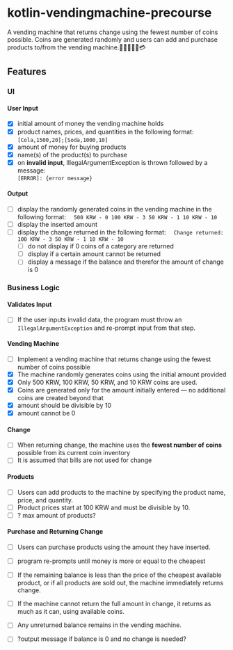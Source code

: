 # kotlin-vendingmachine-precourse

A vending machine that returns change using the fewest number of coins possible. 
Coins are generated randomly and users can add and purchase products to/from the vending machine.🍬🍫🏧🧃🍭💳

## Features

### UI
#### User Input
- [x] initial amount of money the vending machine holds
- [x] product names, prices, and quantities in the following format: <br/>
`[Cola,1500,20];[Soda,1000,10]`
- [x] amount of money for buying products
- [x] name(s) of the product(s) to purchase
- [x] on **invalid input**, IllegalArgumentException is thrown followed by a message: <br/>
`[ERROR]: {error message}`

#### Output
- [ ] display the randomly generated coins in the vending machine in the following format:
`  500 KRW - 0
  100 KRW - 3
  50 KRW - 1
  10 KRW - 10`
- [ ] display the inserted amount
- [ ] display the change returned in the following format:
`  Change returned:
  100 KRW - 3
  50 KRW - 1
  10 KRW - 10`
  - [ ] do not display if 0 coins of a category are returned
  - [ ] display if a certain amount cannot be returned
  - [ ] display a message if the balance and therefor the amount of change is 0

### Business Logic
#### Validates Input
- [ ] If the user inputs invalid data, the program must throw an `IllegalArgumentException` and re-prompt input from that step.

#### Vending Machine
- [ ]  Implement a vending machine that returns change using the fewest number of coins possible
- [x]  The machine randomly generates coins using the initial amount provided
  - [x]  Only 500 KRW, 100 KRW, 50 KRW, and 10 KRW coins are used.
  - [x]  Coins are generated only for the amount initially entered — no additional coins are created beyond that
  - [x]  amount should be divisible by 10
  - [x]  amount cannot be 0

#### Change
- [ ]  When returning change, the machine uses the **fewest number of coins** possible from its current coin inventory
  - [ ]  It is assumed that bills are not used for change

#### Products
- [ ]  Users can add products to the machine by specifying the product name, price, and quantity.
  - [ ]  Product prices start at 100 KRW and must be divisible by 10.
  - [ ]  ? max amount of products?

#### Purchase and Returning Change
- [ ]  Users can purchase products using the amount they have inserted.
- [ ]  program re-prompts until money is more or equal to the cheapest
- [ ]  If the remaining balance is less than the price of the cheapest available product, or if all products are sold out, the machine immediately returns change.
- [ ]  If the machine cannot return the full amount in change, it returns as much as it can, using available coins.
  - [ ]  Any unreturned balance remains in the vending machine.
  - [ ]  ?output message if balance is 0 and no change is needed?




